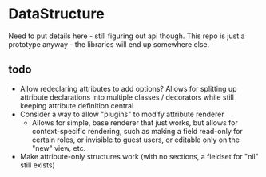 DataStructure
====

Need to put details here - still figuring out api though.  This repo is
just a prototype anyway - the libraries will end up somewhere else.

todo
---

* Allow redeclaring attributes to add options?  Allows for splitting up attribute declarations
  into multiple classes / decorators while still keeping attribute definition central
* Consider a way to allow "plugins" to modify attribute renderer
  * Allows for simple, base renderer that just works, but allows for context-specific rendering,
    such as making a field read-only for certain roles, or invisible to guest users, or
    editable only on the "new" view, etc.
* Make attribute-only structures work (with no sections, a fieldset for "nil" still exists)
